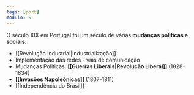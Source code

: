 ```yaml
---
tags: [port]
modulo: 5
---
```


O século XIX em Portugal foi um século de várias **mudanças politicas e sociais**:
- [[Revolução Industrial|Industrialização]]
- Implementação das redes - vias de comunicação
- Mudanças Politicas: **[[Guerras Liberais|Revolução Liberal]]** (1828-1834)
- **[[Invasões Napoleônicas]]** (1807-1811)
- [[Independência do Brasil]]
